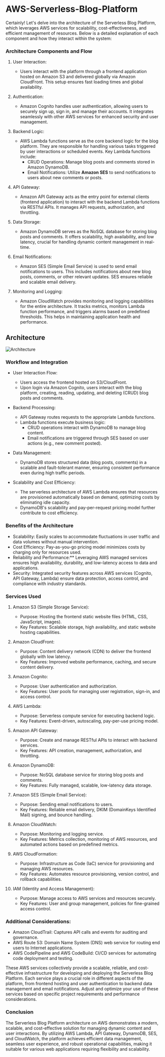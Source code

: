 # AWS-Serverless-Blog-Platform

Certainly! Let's delve into the architecture of the Serverless Blog Platform, which leverages AWS services for scalability, cost-effectiveness, and efficient management of resources. Below is a detailed explanation of each component and how they interact within the system:

### Architecture Components and Flow

1. User Interaction:
   - Users interact with the platform through a frontend application hosted on Amazon S3 and delivered globally via Amazon CloudFront. This setup ensures fast loading times and global availability.

2. Authentication:
   - Amazon Cognito handles user authentication, allowing users to securely sign up, sign in, and manage their accounts. It integrates seamlessly with other AWS services for enhanced security and user management.

3. Backend Logic:
   - AWS Lambda functions serve as the core backend logic for the blog platform. They are responsible for handling various tasks triggered by user interactions or scheduled events. Key Lambda functions include:
     - CRUD Operations: Manage blog posts and comments stored in Amazon DynamoDB.
     - Email Notifications: Utilize **Amazon SES** to send notifications to users about new comments or posts.

4. API Gateway:
   - Amazon API Gateway acts as the entry point for external clients (frontend application) to interact with the backend Lambda functions via RESTful APIs. It manages API requests, authorization, and throttling.

5. Data Storage:
   - Amazon DynamoDB serves as the NoSQL database for storing blog posts and comments. It offers scalability, high availability, and low latency, crucial for handling dynamic content management in real-time.

6. Email Notifications:
   - Amazon SES (Simple Email Service) is used to send email notifications to users. This includes notifications about new blog posts, comments, or other relevant updates. SES ensures reliable and scalable email delivery.

7. Monitoring and Logging:
   - Amazon CloudWatch provides monitoring and logging capabilities for the entire architecture. It tracks metrics, monitors Lambda function performance, and triggers alarms based on predefined thresholds. This helps in maintaining application health and performance.
## Architecture

![Architecture](https://github.com/Tanishab17/AWS-Serverless-Blog-Platform/assets/100562690/33281d5a-1761-4efc-b0e5-fa17d72e3169)

### Workflow and Integration

- User Interaction Flow:
  - Users access the frontend hosted on S3/CloudFront.
  - Upon login via Amazon Cognito, users interact with the blog platform, creating, reading, updating, and deleting (CRUD) blog posts and comments.
  
- Backend Processing:
  - API Gateway routes requests to the appropriate Lambda functions.
  - Lambda functions execute business logic:
    - CRUD operations interact with DynamoDB to manage blog content.
    - Email notifications are triggered through SES based on user actions (e.g., new comment posted).

- Data Management:
  - DynamoDB stores structured data (blog posts, comments) in a scalable and fault-tolerant manner, ensuring consistent performance even during high traffic periods.

- Scalability and Cost Efficiency:
  - The serverless architecture of AWS Lambda ensures that resources are provisioned automatically based on demand, optimizing costs by eliminating idle capacity.
  - DynamoDB's scalability and pay-per-request pricing model further contribute to cost efficiency.

### Benefits of the Architecture

- Scalability: Easily scales to accommodate fluctuations in user traffic and data volumes without manual intervention.
- Cost Efficiency: Pay-as-you-go pricing model minimizes costs by charging only for resources used.
- Reliability and Performance:** Leveraging AWS managed services ensures high availability, durability, and low-latency access to data and applications.
- Security: Integrated security features across AWS services (Cognito, API Gateway, Lambda) ensure data protection, access control, and compliance with industry standards.

### Services Used

1. Amazon S3 (Simple Storage Service):
   - Purpose: Hosting the frontend static website files (HTML, CSS, JavaScript, images).
   - Key Features: Scalable storage, high availability, and static website hosting capabilities.

2. Amazon CloudFront:
   - Purpose: Content delivery network (CDN) to deliver the frontend globally with low latency.
   - Key Features: Improved website performance, caching, and secure content delivery.

3. Amazon Cognito:
   - Purpose: User authentication and authorization.
   - Key Features: User pools for managing user registration, sign-in, and access control.

4. AWS Lambda:
   - Purpose: Serverless compute service for executing backend logic.
   - Key Features: Event-driven, autoscaling, pay-per-use pricing model.

5. Amazon API Gateway:
   - Purpose: Create and manage RESTful APIs to interact with backend services.
   - Key Features: API creation, management, authorization, and throttling.

6. Amazon DynamoDB:
   - Purpose: NoSQL database service for storing blog posts and comments.
   - Key Features: Fully managed, scalable, low-latency data storage.

7. Amazon SES (Simple Email Service):
   - Purpose: Sending email notifications to users.
   - Key Features: Reliable email delivery, DKIM (DomainKeys Identified Mail) signing, and bounce handling.

8. Amazon CloudWatch:
   - Purpose: Monitoring and logging service.
   - Key Features: Metrics collection, monitoring of AWS resources, and automated actions based on predefined metrics.

9. AWS CloudFormation:
   - Purpose: Infrastructure as Code (IaC) service for provisioning and managing AWS resources.
   - Key Features: Automates resource provisioning, version control, and rollback capabilities.

10. IAM (Identity and Access Management):
    - Purpose: Manage access to AWS services and resources securely.
    - Key Features: User and group management, policies for fine-grained access control.

### Additional Considerations:

- Amazon CloudTrail: Captures API calls and events for auditing and governance.
- AWS Route 53: Domain Name System (DNS) web service for routing end users to Internet applications.
- AWS CodePipeline and AWS CodeBuild: CI/CD services for automating code deployment and testing.

These AWS services collectively provide a scalable, reliable, and cost-effective infrastructure for developing and deploying the Serverless Blog Platform. Each service plays a crucial role in different aspects of the platform, from frontend hosting and user authentication to backend data management and email notifications. Adjust and optimize your use of these services based on specific project requirements and performance considerations.

### Conclusion

The Serverless Blog Platform architecture on AWS demonstrates a modern, scalable, and cost-effective solution for managing dynamic content and user interactions. By utilizing AWS Lambda, API Gateway, DynamoDB, SES, and CloudWatch, the platform achieves efficient data management, seamless user experience, and robust operational capabilities, making it suitable for various web applications requiring flexibility and scalability.
